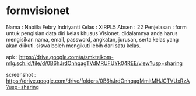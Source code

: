 # formvisionet
Nama  : Nabilla Febry Indriyanti
Kelas : XIRPL5
Absen : 22
Penjelasan :
form untuk pengisian data diri kelas khusus Visionet. didalamnya anda harus mengisikan nama, email, password, angkatan, jurusan, serta kelas yang akan diikuti. siswa boleh mengikuti lebih dari satu kelas.

apk :
https://drive.google.com/a/smktelkom-mlg.sch.id/file/d/0B6hJrdOnhqagTVdMRUFUYk04REE/view?usp=sharing

screenshot :
https://drive.google.com/drive/folders/0B6hJrdOnhqagMmltMHJCTVUxRzA?usp=sharing
